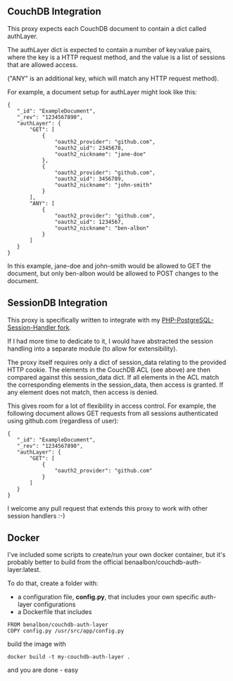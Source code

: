 CouchDB Integration
------
This proxy expects each CouchDB document to contain a dict called authLayer.

The authLayer dict is expected to contain a number of key:value pairs, where the key is a HTTP request method, and the value is a list of sessions that are allowed access.

("ANY" is an additional key, which will match any HTTP request method).

For example, a document setup for authLayer might look like this:
```
{
   "_id": "ExampleDocument",
   "_rev": "1234567890",
   "authLayer": {
       "GET": [
           {
               "oauth2_provider": "github.com",
               "oauth2_uid": 2345678,
               "ouath2_nickname": "jane-doe"
           },
           {
               "oauth2_provider": "github.com",
               "oauth2_uid": 3456789,
               "ouath2_nickname": "john-smith"
           }
       ],
       "ANY": [
           {
               "oauth2_provider": "github.com",
               "oauth2_uid": 1234567,
               "ouath2_nickname": "ben-albon"
           }
       ]
   }
}
```
In this example, jane-doe and john-smith would be allowed to GET the document, but only ben-albon would be allowed to POST changes to the document.

SessionDB Integration
------
This proxy is specifically written to integrate with my [PHP-PostgreSQL-Session-Handler fork](https://github.com/ben-albon/PHP-PostgreSQL-Session-Handler).

If I had more time to dedicate to it, I would have abstracted the session handling into a separate module (to allow for extensibility).

The proxy itself requires only a dict of session_data relating to the provided HTTP cookie.  The elements in the CouchDB ACL (see above) are then compared against this session_data dict.  If all elements in the ACL match the corresponding elements in the session_data, then access is granted.  If any element does not match, then access is denied.

This gives room for a lot of flexibility in access control.  For example, the following document allows GET requests from all sessions authenticated using github.com (regardless of user):
```
{
   "_id": "ExampleDocument",
   "_rev": "1234567890",
   "authLayer": {
       "GET": [
           {
               "oauth2_provider": "github.com"
           }
       ]
   }
}
```
I welcome any pull request that extends this proxy to work with other session handlers :-)

Docker
------
I've included some scripts to create/run your own docker container, but it's probably better to build from the official benaalbon/couchdb-auth-layer:latest.

To do that, create a folder with:
* a configuration file, **config.py**, that includes your own specific auth-layer configurations
* a Dockerfile that includes
```
FROM benalbon/couchdb-auth-layer
COPY config.py /usr/src/app/config.py
```
build the image with
```
docker build -t my-couchdb-auth-layer .
```
and you are done - easy
